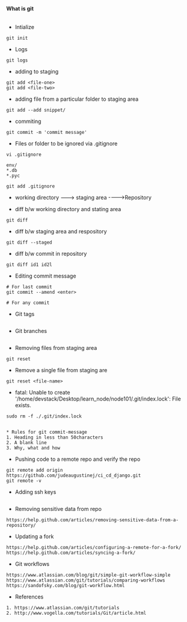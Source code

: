 #### What is git
```
```

* Intialize
```
git init
```

* Logs
```
git logs
```

* adding to staging 
```
git add <file-one>
git add <file-two>
```

* adding file from a particular folder to staging area
```
git add --add snippet/
```

* commiting
```
git commit -m 'commit message'
```

* Files or folder to be ignored via .gitignore
```
vi .gitignore

env/
*.db
*.pyc

git add .gitignore
```

* working directory ---> staging area ---->Repository

* diff b/w working directory and stating area
```
git diff
```

* diff b/w staging area and respository
```
git diff --staged
```

* diff b/w commit in repository
```
git diff id1 id2l
```

* Editing commit message
```
# For last commit
git commit --amend <enter>

# For any commit
```

* Git tags
```
```

* Git branches
```
```
* Removing files from staging area
```
git reset
```

* Remove a single file from staging are
```
git reset <file-name>
```

* fatal: Unable to create '/home/devstack/Desktop/learn_node/node101/.git/index.lock': File exists.
```
sudo rm -f ./.git/index.lock


* Rules for git commit-message
1. Heading in less than 50characters
2. A blank line
3. Why, what and how
```

* Pushing code to a remote repo and verify the repo
```
git remote add origin https://github.com/judeaugustinej/ci_cd_django.git
git remote -v
```

* Adding ssh keys
```
```

* Removing sensitive data from repo
```
https://help.github.com/articles/removing-sensitive-data-from-a-repository/
```

* Updating a fork
```
https://help.github.com/articles/configuring-a-remote-for-a-fork/
https://help.github.com/articles/syncing-a-fork/
```

* Git workflows

```
https://www.atlassian.com/blog/git/simple-git-workflow-simple
https://www.atlassian.com/git/tutorials/comparing-workflows
https://sandofsky.com/blog/git-workflow.html
```

* References
```
1. https://www.atlassian.com/git/tutorials
2. http://www.vogella.com/tutorials/Git/article.html
```
